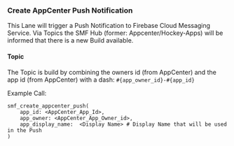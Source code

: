 ### Create AppCenter Push Notification

This Lane will trigger a Push Notification to Firebase Cloud Messaging Service.
Via Topics the SMF Hub (former: Appcenter/Hockey-Apps) will be informed that there is a new Build available.

#### Topic

The Topic is build by combining the owners id (from AppCenter) and the app id (from AppCenter) with a dash: `#{app_owner_id}-#{app_id}`


Example Call:

```
smf_create_appcenter_push(
    app_id: <AppCenter_App_Id>,
    app_owner: <AppCenter_App_Owner_id>,
    app_display_name:  <Display Name> # Display Name that will be used in the Push
)
```